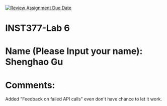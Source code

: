 [![Review Assignment Due Date](https://classroom.github.com/assets/deadline-readme-button-22041afd0340ce965d47ae6ef1cefeee28c7c493a6346c4f15d667ab976d596c.svg)](https://classroom.github.com/a/DQzMu7wU)
# INST377-Lab 6

# Name (Please Input your name): Shenghao Gu

# Comments: 
Added "Feedback on failed API calls" even don't have chance to let it work.
